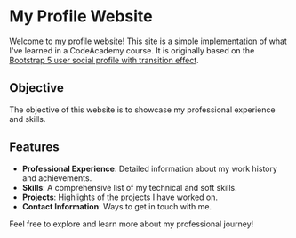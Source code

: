 # My Profile Website

Welcome to my profile website! This site is a simple implementation of what I've learned in a CodeAcademy course. It is originally based on the [Bootstrap 5 user social profile with transition effect](https://bbbootstrap.com/snippets/bootstrap-5-user-social-profile-transition-effect-79746232#).

## Objective

The objective of this website is to showcase my professional experience and skills.

## Features

- **Professional Experience**: Detailed information about my work history and achievements.
- **Skills**: A comprehensive list of my technical and soft skills.
- **Projects**: Highlights of the projects I have worked on.
- **Contact Information**: Ways to get in touch with me.

Feel free to explore and learn more about my professional journey!
